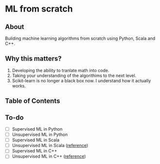 # ML from scratch

## About
Building machine learning algorithms from scratch using Python, Scala and C++.

## Why this matters?
1. Developing the ability to tranlate math into code.
2. Taking your understanding of the algorithims to the next level.
3. Scikit-learn is no longer a black box now. I understand how it actually works.

## Table of Contents

## To-do
- [ ] Supervised ML in Python
- [ ] Unsupervised ML in Python
- [ ] Supervised ML in Scala
- [ ] Unsupervised ML in Scala ([reference](https://github.com/apache/spark/blob/v3.0.0/mllib/src/main/scala/org/apache/spark/mllib/clustering/KMeans.scala))
- [ ] Supervised ML in C++
- [ ] Unsupervised ML in C++ ([reference](http://www.goldsborough.me/c++/python/cuda/2017/09/10/20-32-46-exploring_k-means_in_python,_c++_and_cuda/))
